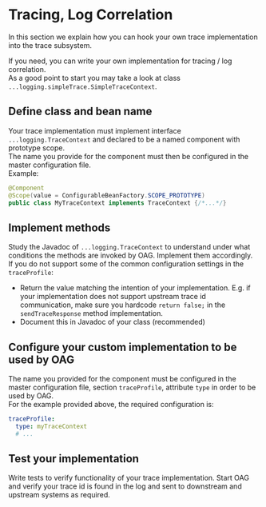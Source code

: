# Tracing, Log Correlation

In this section we explain how you can hook your own trace implementation into the trace subsystem.

If you need, you can write your own implementation for tracing / log correlation.\
As a good point to start you may take a look at class `...logging.simpleTrace.SimpleTraceContext`.

## Define class and bean name
Your trace implementation must implement interface `...logging.TraceContext` and declared to be a named component with prototype scope.\
The name you provide for the component must then be configured in the master configuration file.\
Example:
```java
@Component
@Scope(value = ConfigurableBeanFactory.SCOPE_PROTOTYPE)
public class MyTraceContext implements TraceContext {/*...*/}
```
## Implement methods
Study the Javadoc of `...logging.TraceContext` to understand under what conditions the methods are invoked by OAG. Implement them accordingly.\
If you do not support some of the common configuration settings in the `traceProfile`:
* Return the value matching the intention of your implementation. E.g. if your implementation does not support upstream trace id communication, make sure you hardcode `return false;` in the `sendTraceResponse` method implementation.
* Document this in Javadoc of your class (recommended)

## Configure your custom implementation to be used by OAG
The name you provided for the component must be configured in the master configuration file, section `traceProfile`, attribute `type` in order to be used by OAG.\
For the example provided above, the required configuration is:
```yaml
traceProfile:
  type: myTraceContext
  # ...
```

## Test your implementation
Write tests to verify functionality of your trace implementation. Start OAG and verify your trace id is found in the log and sent to downstream and upstream systems as required.
